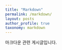 ```yaml
---
title: "Markdown"
permalink: /markdown/
layout: posts
author_profile: true
taxonomy: markdown
---
```


마크다운 관련 게시글입니다.